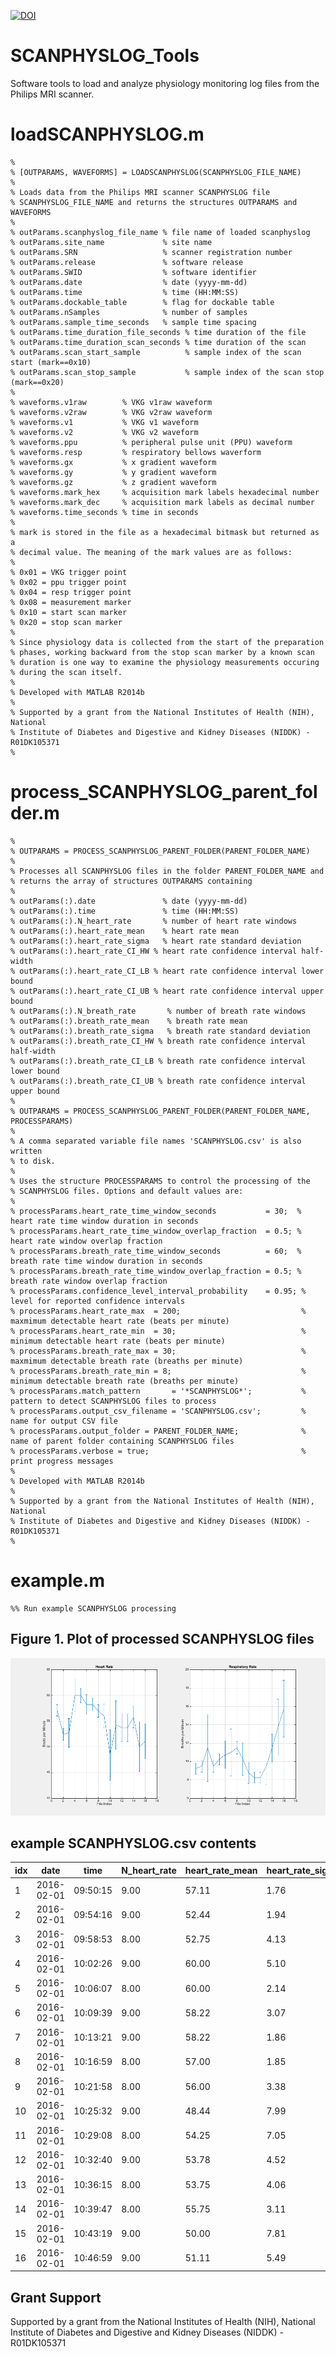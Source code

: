 [![DOI](https://zenodo.org/badge/11902/welcheb/SCANPHYSLOG_Tools.svg)](https://zenodo.org/badge/latestdoi/11902/welcheb/SCANPHYSLOG_Tools)

SCANPHYSLOG_Tools
=================
Software tools to load and analyze physiology monitoring log files from the Philips MRI scanner.

loadSCANPHYSLOG.m
=================
~~~~~
%
% [OUTPARAMS, WAVEFORMS] = LOADSCANPHYSLOG(SCANPHYSLOG_FILE_NAME)
%
% Loads data from the Philips MRI scanner SCANPHYSLOG file
% SCANPHYSLOG_FILE_NAME and returns the structures OUTPARAMS and WAVEFORMS
%
% outParams.scanphyslog_file_name % file name of loaded scanphyslog
% outParams.site_name             % site name
% outParams.SRN                   % scanner registration number
% outParams.release               % software release  
% outParams.SWID                  % software identifier
% outParams.date                  % date (yyyy-mm-dd)
% outParams.time                  % time (HH:MM:SS)
% outParams.dockable_table        % flag for dockable table
% outParams.nSamples              % number of samples
% outParams.sample_time_seconds   % sample time spacing
% outParams.time_duration_file_seconds % time duration of the file
% outParams.time_duration_scan_seconds % time duration of the scan
% outParams.scan_start_sample          % sample index of the scan start (mark==0x10)
% outParams.scan_stop_sample           % sample index of the scan stop  (mark==0x20)
%
% waveforms.v1raw        % VKG v1raw waveform
% waveforms.v2raw        % VKG v2raw waveform
% waveforms.v1           % VKG v1 waveform
% waveforms.v2           % VKG v2 waveform
% waveforms.ppu          % peripheral pulse unit (PPU) waveform
% waveforms.resp         % respiratory bellows waverform
% waveforms.gx           % x gradient waveform
% waveforms.gy           % y gradient waveform
% waveforms.gz           % z gradient waveform
% waveforms.mark_hex     % acquisition mark labels hexadecimal number
% waveforms.mark_dec     % acquisition mark labels as decimal number
% waveforms.time_seconds % time in seconds
%
% mark is stored in the file as a hexadecimal bitmask but returned as a
% decimal value. The meaning of the mark values are as follows:
%
% 0x01 = VKG trigger point
% 0x02 = ppu trigger point
% 0x04 = resp trigger point
% 0x08 = measurement marker
% 0x10 = start scan marker
% 0x20 = stop scan marker
%
% Since physiology data is collected from the start of the preparation
% phases, working backward from the stop scan marker by a known scan
% duration is one way to examine the physiology measurements occuring
% during the scan itself.
%
% Developed with MATLAB R2014b
%
% Supported by a grant from the National Institutes of Health (NIH), National
% Institute of Diabetes and Digestive and Kidney Diseases (NIDDK) - R01DK105371
%
~~~~~

process_SCANPHYSLOG_parent_folder.m
===================================
~~~~~
%
% OUTPARAMS = PROCESS_SCANPHYSLOG_PARENT_FOLDER(PARENT_FOLDER_NAME)
%
% Processes all SCANPHYSLOG files in the folder PARENT_FOLDER_NAME and
% returns the array of structures OUTPARAMS containing
%
% outParams(:).date               % date (yyyy-mm-dd)
% outParams(:).time               % time (HH:MM:SS)    
% outParams(:).N_heart_rate       % number of heart rate windows
% outParams(:).heart_rate_mean    % heart rate mean
% outParams(:).heart_rate_sigma   % heart rate standard deviation
% outParams(:).heart_rate_CI_HW % heart rate confidence interval half-width
% outParams(:).heart_rate_CI_LB % heart rate confidence interval lower bound
% outParams(:).heart_rate_CI_UB % heart rate confidence interval upper bound
% outParams(:).N_breath_rate       % number of breath rate windows
% outParams(:).breath_rate_mean    % breath rate mean
% outParams(:).breath_rate_sigma   % breath rate standard deviation
% outParams(:).breath_rate_CI_HW % breath rate confidence interval half-width
% outParams(:).breath_rate_CI_LB % breath rate confidence interval lower bound
% outParams(:).breath_rate_CI_UB % breath rate confidence interval upper bound
%
% OUTPARAMS = PROCESS_SCANPHYSLOG_PARENT_FOLDER(PARENT_FOLDER_NAME, PROCESSPARAMS)
%
% A comma separated variable file names 'SCANPHYSLOG.csv' is also written
% to disk.
%
% Uses the structure PROCESSPARAMS to control the processing of the
% SCANPHYSLOG files. Options and default values are:
%
% processParams.heart_rate_time_window_seconds           = 30;  % heart rate time window duration in seconds
% processParams.heart_rate_time_window_overlap_fraction  = 0.5; % heart rate window overlap fraction
% processParams.breath_rate_time_window_seconds          = 60;  % breath rate time window duration in seconds
% processParams.breath_rate_time_window_overlap_fraction = 0.5; % breath rate window overlap fraction
% processParams.confidence_level_interval_probability    = 0.95; % level for reported confidence intervals
% processParams.heart_rate_max  = 200;                           % maxmimum detectable heart rate (beats per minute)
% processParams.heart_rate_min  = 30;                            % minimum detectable heart rate (beats per minute)
% processParams.breath_rate_max = 30;                            % maxmimum detectable breath rate (breaths per minute)
% processParams.breath_rate_min = 8;                             % minimum detectable breath rate (breaths per minute)
% processParams.match_pattern       = '*SCANPHYSLOG*';           % pattern to detect SCANPHYSLOG files to process
% processParams.output_csv_filename = 'SCANPHYSLOG.csv';         % name for output CSV file
% processParams.output_folder = PARENT_FOLDER_NAME;              % name of parent folder containing SCANPHYSLOG files
% processParams.verbose = true;                                  % print progress messages
%
% Developed with MATLAB R2014b
%
% Supported by a grant from the National Institutes of Health (NIH), National
% Institute of Diabetes and Digestive and Kidney Diseases (NIDDK) - R01DK105371
%
~~~~~

example.m
=========
~~~~~
%% Run example SCANPHYSLOG processing
~~~~~

Figure 1. Plot of processed SCANPHYSLOG files
---------------------------------------------
![SCANPHYSLOG plot](./data_output/SCANPHYSLOG.png)

example SCANPHYSLOG.csv contents
--------------------------------

| idx | date       | time     | N_heart_rate | heart_rate_mean | heart_rate_sigma | heart_rate_CI_HW | heart_rate_CI_LB | heart_rate_CI_UB | N_breath_rate | breath_rate_mean | breath_rate_sigma | breath_rate_CI_HW | breath_rate_CI_LB | breath_rate_CI_UB |
|-----|------------|----------|--------------|-----------------|------------------|------------------|------------------|------------------|---------------|------------------|-------------------|-------------------|-------------------|-------------------|
| 1   | 2016-02-01 | 09:50:15 | 9.00         | 57.11           | 1.76             | 1.09             | 56.02            | 58.20            | 4.00          | 9.25             | 0.50              | 0.59              | 8.66              | 9.84              |
| 2   | 2016-02-01 | 09:54:16 | 9.00         | 52.44           | 1.94             | 1.20             | 51.24            | 53.65            | 4.00          | 9.50             | 0.58              | 0.68              | 8.82              | 10.18             |
| 3   | 2016-02-01 | 09:58:53 | 8.00         | 52.75           | 4.13             | 2.77             | 49.98            | 55.52            | 4.00          | 11.50            | 3.11              | 3.66              | 7.84              | 15.16             |
| 4   | 2016-02-01 | 10:02:26 | 9.00         | 60.00           | 5.10             | 3.16             | 56.84            | 63.16            | 4.00          | 9.50             | 0.58              | 0.68              | 8.82              | 10.18             |
| 5   | 2016-02-01 | 10:06:07 | 8.00         | 60.00           | 2.14             | 1.43             | 58.57            | 61.43            | 4.00          | 10.25            | 0.50              | 0.59              | 9.66              | 10.84             |
| 6   | 2016-02-01 | 10:09:39 | 9.00         | 58.22           | 3.07             | 1.90             | 56.32            | 60.13            | 4.00          | 10.75            | 1.26              | 1.48              | 9.27              | 12.23             |
| 7   | 2016-02-01 | 10:13:21 | 9.00         | 58.22           | 1.86             | 1.15             | 57.07            | 59.37            | 4.00          | 11.00            | 2.16              | 2.54              | 8.46              | 13.54             |
| 8   | 2016-02-01 | 10:16:59 | 8.00         | 57.00           | 1.85             | 1.24             | 55.76            | 58.24            | 4.00          | 11.50            | 0.58              | 0.68              | 10.82             | 12.18             |
| 9   | 2016-02-01 | 10:21:58 | 8.00         | 56.00           | 3.38             | 2.26             | 53.74            | 58.26            | 4.00          | 10.25            | 1.50              | 1.77              | 8.48              | 12.02             |
| 10  | 2016-02-01 | 10:25:32 | 9.00         | 48.44           | 7.99             | 4.95             | 43.49            | 53.39            | 4.00          | 8.75             | 0.96              | 1.13              | 7.62              | 9.88              |
| 11  | 2016-02-01 | 10:29:08 | 8.00         | 54.25           | 7.05             | 4.72             | 49.53            | 58.97            | 4.00          | 8.25             | 0.50              | 0.59              | 7.66              | 8.84              |
| 12  | 2016-02-01 | 10:32:40 | 9.00         | 53.78           | 4.52             | 2.80             | 50.98            | 56.58            | 4.00          | 8.25             | 0.50              | 0.59              | 7.66              | 8.84              |
| 13  | 2016-02-01 | 10:36:15 | 8.00         | 53.75           | 4.06             | 2.72             | 51.03            | 56.47            | 4.00          | 9.50             | 1.73              | 2.04              | 7.46              | 11.54             |
| 14  | 2016-02-01 | 10:39:47 | 8.00         | 55.75           | 3.11             | 2.08             | 53.67            | 57.83            | 4.00          | 11.50            | 1.29              | 1.52              | 9.98              | 13.02             |
| 15  | 2016-02-01 | 10:43:19 | 9.00         | 50.00           | 7.81             | 4.84             | 45.16            | 54.84            | 4.00          | 13.75            | 2.63              | 3.09              | 10.66             | 16.84             |
| 16  | 2016-02-01 | 10:46:59 | 9.00         | 51.11           | 5.49             | 3.40             | 47.71            | 54.51            | 4.00          | 15.75            | 2.63              | 3.09              | 12.66             | 18.84             |

Grant Support
-------------
Supported by a grant from the National Institutes of Health (NIH), National Institute of Diabetes and Digestive and Kidney Diseases (NIDDK) - R01DK105371
